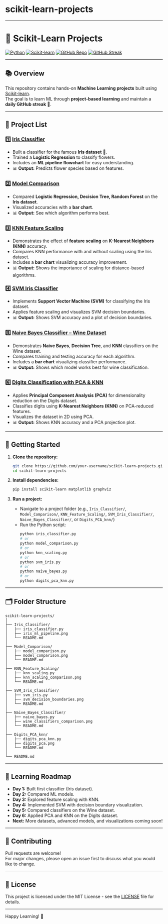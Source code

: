 # scikit-learn-projects

---

# 🤖 Scikit-Learn Projects

[![Python](https://img.shields.io/badge/Python-3.8%2B-blue.svg)](https://www.python.org/)
[![Scikit-learn](https://img.shields.io/badge/scikit--learn-1.0%2B-orange.svg)](https://scikit-learn.org/)
[![GitHub Repo](https://img.shields.io/badge/GitHub-Repo-green.svg)](https://github.com/your-username/scikit-learn-projects)
[![GitHub Streak](https://img.shields.io/badge/GitHub-Streak-red.svg)](https://gitHub.com/your-username)

---

## 📚 Overview

This repository contains hands-on **Machine Learning projects** built using [Scikit-learn](https://scikit-learn.org/).  
The goal is to learn ML through **project-based learning** and maintain a **daily GitHub streak** 🚀.

---

## 📂 Project List

### 1️⃣ [Iris Classifier](./Iris_Classifier)

- Built a classifier for the famous **Iris dataset** 🌸.
- Trained a **Logistic Regression** to classify flowers.
- Includes an **ML pipeline flowchart** for easy understanding.
- 📊 **Output:** Predicts flower species based on features.

### 2️⃣ [Model Comparison](./Model_Comparison)

- Compared **Logistic Regression, Decision Tree, Random Forest** on the **Iris dataset**.
- Visualized accuracies with a **bar chart**.
- 📊 **Output:** See which algorithm performs best.

### 3️⃣ [KNN Feature Scaling](./KNN_Feature_Scaling)

- Demonstrates the effect of **feature scaling** on **K-Nearest Neighbors (KNN)** accuracy.
- Compares KNN performance with and without scaling using the Iris dataset.
- Includes a **bar chart** visualizing accuracy improvement.
- 📊 **Output:** Shows the importance of scaling for distance-based algorithms.

### 4️⃣ [SVM Iris Classifier](./SVM_Iris_Classifier)

- Implements **Support Vector Machine (SVM)** for classifying the Iris dataset.
- Applies feature scaling and visualizes SVM decision boundaries.
- 📊 **Output:** Shows SVM accuracy and a plot of decision boundaries.

### 5️⃣ [Naive Bayes Classifier – Wine Dataset](./Naive_Bayes_Classifier)

- Demonstrates **Naive Bayes**, **Decision Tree**, and **KNN** classifiers on the Wine dataset.
- Compares training and testing accuracy for each algorithm.
- Includes a **bar chart** visualizing classifier performance.
- 📊 **Output:** Shows which model works best for wine classification.

### 6️⃣ [Digits Classification with PCA & KNN](./Digits_PCA_knn)

- Applies **Principal Component Analysis (PCA)** for dimensionality reduction on the Digits dataset.
- Classifies digits using **K-Nearest Neighbors (KNN)** on PCA-reduced features.
- Visualizes the dataset in 2D using PCA.
- 📊 **Output:** Shows KNN accuracy and a PCA projection plot.

---

## 🚀 Getting Started

1. **Clone the repository:**

   ```sh
   git clone https://github.com/your-username/scikit-learn-projects.git
   cd scikit-learn-projects
   ```

2. **Install dependencies:**

   ```sh
   pip install scikit-learn matplotlib graphviz
   ```

3. **Run a project:**
   - Navigate to a project folder (e.g., `Iris_Classifier/`, `Model_Comparison/`, `KNN_Feature_Scaling/`, `SVM_Iris_Classifier/`, `Naive_Bayes_Classifier/`, or `Digits_PCA_knn/`)
   - Run the Python script:
     ```sh
     python iris_classifier.py
     # or
     python model_comparison.py
     # or
     python knn_scaling.py
     # or
     python svm_iris.py
     # or
     python naive_bayes.py
     # or
     python digits_pca_knn.py
     ```

---

## 🗂️ Folder Structure

```
scikit-learn-projects/
│
├── Iris_Classifier/
│   ├── iris_classifier.py
│   ├── iris_ml_pipeline.png
│   └── README.md
│
├── Model_Comparison/
│   ├── model_comparison.py
│   ├── model_comparison.png
│   └── README.md
│
├── KNN_Feature_Scaling/
│   ├── knn_scaling.py
│   ├── knn_scaling_comparison.png
│   └── README.md
│
├── SVM_Iris_Classifier/
│   ├── svm_iris.py
│   ├── svm_decision_boundaries.png
│   └── README.md
│
├── Naive_Bayes_Classifier/
│   ├── naive_bayes.py
│   ├── wine_classifiers_comparison.png
│   └── README.md
│
├── Digits_PCA_knn/
│   ├── digits_pca_knn.py
│   ├── digits_pca.png
│   └── README.md
│
└── README.md
```

---

## 🎯 Learning Roadmap

- **Day 1:** Built first classifier (Iris dataset).
- **Day 2:** Compared ML models.
- **Day 3:** Explored feature scaling with KNN.
- **Day 4:** Implemented SVM with decision boundary visualization.
- **Day 5:** Compared classifiers on the Wine dataset.
- **Day 6:** Applied PCA and KNN on the Digits dataset.
- **Next:** More datasets, advanced models, and visualizations coming soon!

---

## 📝 Contributing

Pull requests are welcome!  
For major changes, please open an issue first to discuss what you would like to change.

---

## 📄 License

This project is licensed under the MIT License - see the [LICENSE](LICENSE) file for details.

---

Happy Learning! 🌟
